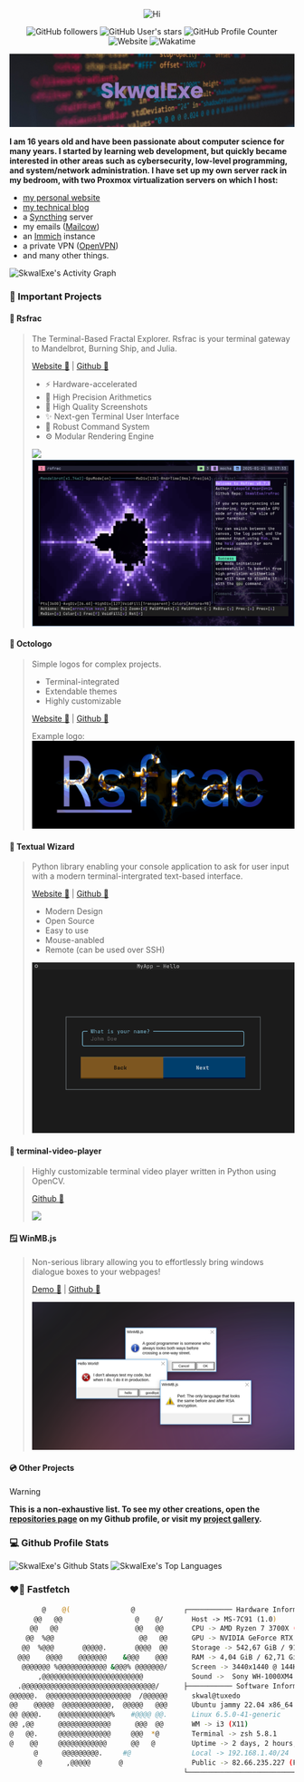 <p align="center">
    <img alt="Hi" src="https://readme-typing-svg.demolab.com?font=Poppins&weight=600&size=30&duration=4000&pause=1000&color=8B61C0&center=true&random=true&width=435&lines=%F0%9F%91%8B+Hi%2C+I'm+L%C3%A9opold">
</p>

<p align="center">
    <img alt="GitHub followers" src="https://img.shields.io/github/followers/SkwalExe?style=flat">
    <img alt="GitHub User's stars" src="https://img.shields.io/github/stars/SkwalExe?style=flat&color=yellow">
    <img alt="GitHub Profile Counter" src="https://komarev.com/ghpvc/?username=SkwalExe&color=red">
    <img alt="Website" src="https://img.shields.io/website?url=https%3A%2F%2Fskwal.net&label=skwal.net">
    <img alt="Wakatime" src="https://wakatime.com/badge/user/76205aa1-14ff-4941-b8f2-8ad9881b5ad4.svg">
</p>

![banner](banner.png)

**I am 16 years old and have been passionate about computer science for many years. I started by learning web development, but quickly became interested in other areas such as cybersecurity, low-level programming, and system/network administration. I have set up my own server rack in my bedroom, with two Proxmox virtualization servers on which I host:**

- [my personal website](https://skwal.net/)
- [my technical blog](https://blog.skwal.net/)
- a [Syncthing](https://syncthing.net/) server
- my emails ([Mailcow](https://github.com/mailcow/mailcow-dockerized))
- an [Immich](https://github.com/immich-app/immich) instance
- a private VPN ([OpenVPN](https://github.com/OpenVPN/openvpn))
- and many other things.

<img alt="SkwalExe's Activity Graph" src="https://github-readme-activity-graph.vercel.app/graph/?username=SkwalExe&bg_color=1F222E&color=F8D866&line=F85D7F&point=FFFFFF&hide_border=true" />

### 🚧 Important Projects

#### 💎 Rsfrac

> The Terminal-Based Fractal Explorer. Rsfrac is your terminal gateway to Mandelbrot, Burning Ship, and Julia.
> 
> [Website 🔗](https://rsfrac.skwal.net) | [Github 🐙](https://github.com/SkwalExe/rsfrac)
>
> - ⚡ Hardware-accelerated
> - 🔢 High Precision Arithmetics
> - 📸 High Quality Screenshots
> - ✨ Next-gen Terminal User Interface
> - 📌 Robust Command System
> - ⚙️ Modular Rendering Engine
> 
> ![](https://raw.githubusercontent.com/SkwalExe/rsfrac/main/assets/captures/Burning%20Ship/Burning%20Ship%202.jpg) 
> ![](https://raw.githubusercontent.com/SkwalExe/rsfrac/main/assets/banner.png)

#### 💠 Octologo

> Simple logos for complex projects.
> - Terminal-integrated
> - Extendable themes
> - Highly customizable
>
> [Website 🔗](https://octologo.skwal.net) | [Github 🐙](https://github.com/SkwalExe/octo-logo)
>
> Example logo:
> ![](https://raw.githubusercontent.com/SkwalExe/rsfrac/main/assets/logo.png)

#### 🎹 Textual Wizard
>  Python library enabling your console application to ask for user input with a modern terminal-intergrated text-based interface.
> 
> [Website 🔗](https://textual-wizard.skwal.net) | [Github 🐙](https://github.com/SkwalExe/textual-wizard)
> 
> - Modern Design
> - Open Source
> - Easy to use
> - Mouse-anabled
> - Remote (can be used over SSH)
>
> ![](https://github.com/SkwalExe/textual-wizard/raw/main/docs/demo.gif)

#### 🎥 terminal-video-player
> Highly customizable terminal video player written in Python using OpenCV. 
> 
> [Github 🐙](https://github.com/SkwalExe/terminal-video-player)
>
> ![](https://github.com/SkwalExe/terminal-video-player/raw/main/assets/banner.gif)

#### 🪟 WinMB.js
> Non-serious library allowing you to effortlessly bring windows dialogue boxes to your webpages! 
>
> [Demo 🔗](https://skwal.net/winmb) | [Github 🐙](https://github.com/SkwalExe/WinMB.js)
> 
> ![](https://raw.githubusercontent.com/SkwalExe/WinMB.js/main/assets/banner.png)

#### 💿 Other Projects
> [!WARNING] 
> **This is a non-exhaustive list. To see my other creations, open the [repositories page](https://github.com/SkwalExe?tab=repositories) on my Github profile, or visit my [project gallery](https://portfolio.skwal.net).**

<!--
### ❤️‍🔥 GitHub Streak Stats

<img width="400px" src="https://github-readme-streak-stats.herokuapp.com?user=SkwalExe&theme=monokai-metallian&hide_border=true&date_format=M%20j%5B%2C%20Y%5D">
-->

### 💻 Github Profile Stats

<img alt="SkwalExe's Github Stats" src="https://github-readme-stats.vercel.app/api/?username=SkwalExe&show_icons=true&include_all_commits=true&count_private=true&theme=react&hide_border=true&bg_color=1F222E&title_color=F85D7F&icon_color=F8D866" height="192px"/>
<img alt="SkwalExe's Top Languages" src="https://github-readme-stats.vercel.app/api/top-langs/?username=SkwalExe&langs_count=10&layout=compact&theme=react&hide_border=true&bg_color=1F222E&title_color=F85D7F&icon_color=F8D866&hide=Jupyter%20Notebook,Roff" height="192px"/>

### ❤‍🔥 Fastfetch

```bash
        @    @(               @            ┌─────────── Hardware Information ───────────┐
      @@   @@                  @    @/       Host -> MS-7C91 (1.0)
     @@   @@                   @@   @@       CPU -> AMD Ryzen 7 3700X (16) @ 4,43 GHz
    @@  %@@                     @@   @@      GPU -> NVIDIA GeForce RTX 3060
   @@  %@@@       @@@@@.       @@@@  @@      Storage -> 542,67 GiB / 915,32 GiB (59%) - ext4
  @@@    @@@@    @@@@@@@    &@@@    @@@      RAM -> 4,04 GiB / 62,71 GiB (6%)
   @@@@@@@ %@@@@@@@@@@@@ &@@@% @@@@@@@/      Screen -> 3440x1440 @ 144Hz
       ,@@@@@@@@@@@@@@@@@@@@@@@@@            Sound ->  Sony WH-1000XM4
  .@@@@@@@@@@@@@@@@@@@@@@@@@@@@@@@@@/      ├─────────── Software Information ───────────┤
@@@@@@.  @@@@@@@@@@@@@@@@@@@@@  /@@@@@@      skwal@tuxedo
@@    @@@@@  @@@@@@@@@@@@,  @@@@@   @@@      Ubuntu jammy 22.04 x86_64
@@ @@@@.    @@@@@@@@@@@@@%    #@@@@ @@.      Linux 6.5.0-41-generic
@@ ,@@      @@@@@@@@@@@@@      @@@  @@       WM -> i3 (X11)
@   @@.     @@@@@@@@@@@@@     @@@  *@        Terminal -> zsh 5.8.1
@    @@     @@@@@@@@@@@@      @@   @         Uptime -> 2 days, 2 hours, 37 mins
      @      @@@@@@@@@.     #@               Local -> 192.168.1.40/24
       @      ,@@@@@       @                 Public -> 82.66.235.227 (FR)
                                           └────────────────────────────────────────────┘
```

<!--
<img alt="footer" src="https://capsule-render.vercel.app/api?type=waving&height=300&color=gradient&text=SkwalExe&section=footer&textBg=false&animation=twinkling&fontAlignY=62">
-->
